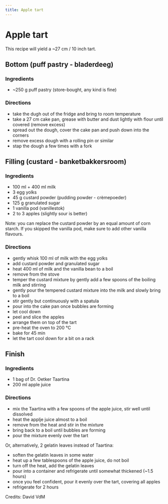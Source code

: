 ```yaml
---
title: Apple tart
---
```


# Apple tart

This recipe will yield a ~27 cm / 10 inch tart.


## Bottom (puff pastry - bladerdeeg)

### Ingredients

- ~250 g puff pastry (store-bought, any kind is fine)

### Directions

- take the dugh out of the fridge and bring to room temperature
- take a 27 cm cake pan, grease with butter and dust lightly with flour until covered (remove excess)
- spread out the dough, cover the cake pan and push down into the corners
- remove excess dough with a rolling pin or similar
- stap the dough a few times with a fork


## Filling (custard - banketbakkersroom)

### Ingredients

- 100 ml + 400 ml milk
- 3 egg yolks
- 45 g custard powder (pudding powder - crèmepoeder)
- 125 g granulated sugar
- 1 vanilla pod (vanillestok)
- 2 to 3 apples (slightly sour is better)

Note: you can replace the custard powder by an equal amount of corn starch. If
you skipped the vanilla pod, make sure to add other vanilla flavours.

### Directions

- gently whisk 100 ml of milk with the egg yolks
- add custard powder and granulated sugar
- heat 400 ml of milk and the vanilla bean to a boil
- remove from the stove
- temper the custard mixture by gently add a few spoons of the boiling milk and stirring
- gently pour the tempered custard mixture into the milk and slowly bring to a boil
- stir gently but continuously with a spatula
- pour into the cake pan once bubbles are forming
- let cool down
- peel and slice the apples
- arrange them on top of the tart
- pre-heat the oven to 200 °C
- bake for 45 min
- let the tart cool down for a bit on a rack


## Finish

### Ingredients

- 1 bag of Dr. Oetker Taartina
- 200 ml apple juice

### Directions

- mix the Taartina with a few spoons of the apple juice, stir well until dissolved
- heat the applje juice almost to a boil
- remove from the heat and stir in the mixture
- bring back to a boil until bubbles are forming
- pour the mixture evenly over the tart

Or, alternatively, 2 gelatin leaves instead of Taartina:

- soften the gelatin leaves in some water
- heat up a few tablespoons of the apple juice, do not boil
- turn off the heat, add the gelatin leaves
- pour into a container and refrigerate until somewhat thickened (~1.5 hours)
- once you feel confident, pour it evenly over the tart, covering all apples
- refrigerate for 2 hours


Credits: David VdM
